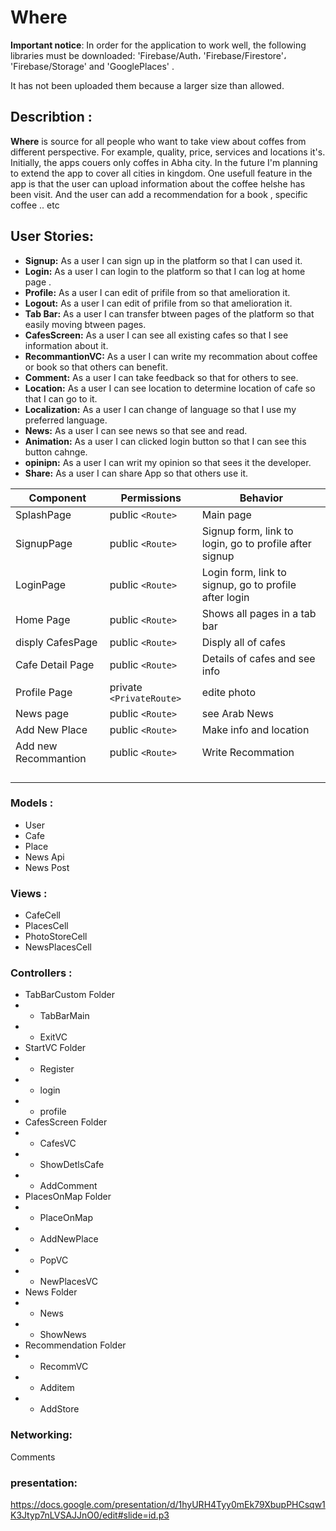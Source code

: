 # Where
**Important notice**:
In order for the application to work well, the following libraries must be downloaded:
'Firebase/Auth،
'Firebase/Firestore'،
'Firebase/Storage' and
'GooglePlaces' .

It has not been uploaded them because a larger size than allowed.


## Describtion :
**Where** is source for all people who want to take view about coffes from different perspective. For example, quality, price, services and locations it's.
Initially, the apps couers only coffes in Abha city. In the future I'm planning to extend the app to cover all cities in kingdom.
One usefull feature in the app is that the user can upload information about the coffee helshe has been visit.
And the user can add a recommendation for a book , specific coffee .. etc

## User Stories: 

- **Signup:** As a user I can sign up in the platform so that I can used it.
- **Login:** As a user I can login to the platform so that I can log at home page .
- **Profile:** As a user I can edit of prifile from so that amelioration it.
- **Logout:** As a user I can edit of prifile from so that amelioration it.
- **Tab Bar:** As a user I can transfer btween pages of the platform so that easily moving btween pages.
- **CafesScreen:** As a user I can see all existing cafes so that I see information about it.
- **RecommantionVC:** As a user I can write my recommation about coffee or book so that others can benefit.
- **Comment:** As a user I can take feedback so that for others to see.
- **Location:** As a user I can see location to determine location of cafe so that I can go to it.
- **Localization:** As a user I can change of language so that I use my preferred language.
- **News:** As a user I can see news so that see and read.
- **Animation:** As a user I can clicked login button so that I can see this button cahnge.
- **opinipn:** As a user I can writ my opinion so that sees it the developer.
- **Share:** As a user I can share App so that others use it.


| Component            | Permissions                | Behavior                                                     |
| -------------------- | -------------------------- | ------------------------------------------------------------ |
| SplashPage           | public `<Route>`           | Main page                                                    |
| SignupPage           | public `<Route>`           | Signup form, link to login, go to profile after signup       |
| LoginPage            | public `<Route>`           | Login form, link to signup, go to profile after login        |
| Home Page            | public `<Route>`           | Shows all pages in a tab bar                                 |
| disply CafesPage     | public `<Route>`           | Disply all of cafes                                          |
| Cafe Detail Page     | public `<Route>`           | Details of cafes and see info                                |
| Profile Page         | private `<PrivateRoute>`   | edite photo                                                  |
| News page            | public `<Route>`           | see Arab News                                                |
| Add New Place        | public `<Route>`           | Make info and location                                       |
| Add new Recommantion | public `<Route>`           | Write Recommation                                            |
|                      |                            |                                                              |
|                      |                            |                                                              |
|                      |                            |                                                              |
|                      |                            |                                                              |

### Models :
- User
- Cafe
- Place
- News Api
- News Post

### Views :
- CafeCell
- PlacesCell
- PhotoStoreCell
- NewsPlacesCell

### Controllers :
- TabBarCustom Folder
- - TabBarMain
- - ExitVC
- StartVC Folder
- - Register
- - login
- - profile
- CafesScreen Folder
- - CafesVC
- - ShowDetlsCafe
- - AddComment
- PlacesOnMap Folder
- - PlaceOnMap
- - AddNewPlace
- - PopVC
- - NewPlacesVC
- News Folder
- - News
- - ShowNews
- Recommendation Folder
- - RecommVC
- - Additem
- - AddStore

### Networking:
 Comments
 
 ### presentation:
 https://docs.google.com/presentation/d/1hyURH4Tyy0mEk79XbupPHCsqw1K3Jtyp7nLVSAJJnO0/edit#slide=id.p3
